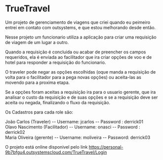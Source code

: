 # TrueTravel
Um projeto de gerenciamento de viagens que criei quando eu peimeiro entrei em contato com outsystems, e que estou melhorando desde então.

Nesse projeto um funcionario utiliza a aplicação para criar uma requisição de viagem de um lugar a outro.

Quando a requisição é concluida ou acabar de preencher os campos requeridos, ela é enviada ao facilitador que ira criar opções de voo e de hotel para responder a requisição do funcionario.  

O traveler pode negar as opções escolhidas (oque manda a requisição de volta para o facilitador para a pega novas opções) ou aceita-las as movendo para a proxima etapa.

Se a opções foram aceitas a requisição ira para o usuario gerente, que ira analisar o custo da requisição e de suas opções e se a requisição deve ser aceita ou negada, finalizando o fluxo da requisição.

Os Cadastros para cada role são:  

João Carlos (Traveler) -- Username: jcarlos -- Password : derrick01  
Olavo Nascimento (Facilitador) -- Username: onasci -- Password : derrick02  
Maria Oliveira (gerente) -- Username: moliveira -- Password: derrick03  

O projeto está online disponivel pelo link https://personal-9b7bfgu4.outsystemscloud.com/TrueTravel/Login
